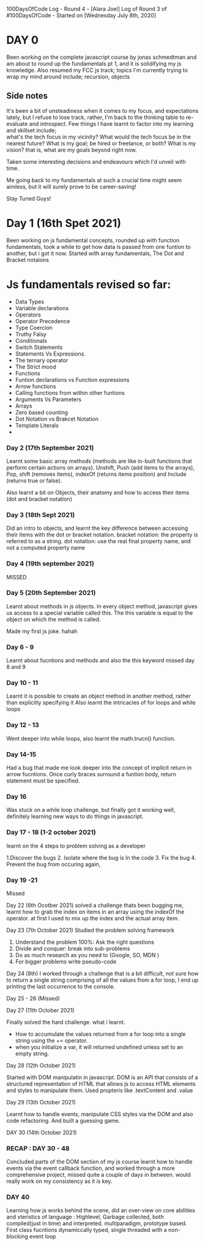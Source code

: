 100DaysOfCode Log - Round 4 - [Alara Joel]
Log of Round 3 of #100DaysOfCode - Started on [Wednesday July 8th, 2020]


# DAY 0
Been working on the complete javascript course by jonas schmedtman  and am about to round up the fundamentals pt 1, and it is solidifying my js knowledge. Also resumed my FCC js track; topics I'm currently trying to wrap my mind around include; recursion, objects

## Side notes

It's been a bit of unsteadiness when it comes to my focus, and expectations lately, but I refuse to lose track, rather, I'm back to the thinking table to re-evaluate and introspect.
Few things I have learnt to factor into my learning and skillset include;  
what's the tech focus in my vicinity?
What would the tech focus be in the nearest future?
What is my goal; be hired or freelance, or both?
What is my vision? that is, what are my goals beyond right now.

Taken some interesting decisions and endeavours which I'd unveil with time.

Me going back to my fundamentals at such a crucial time might seem aimless, but it will surely prove to be career-saving!

Stay Tuned Guys!




# Day 1 (16th Spet 2021)
Been working on js fundamental concepts, rounded up with function fundamentals, took a while to get how data is passed from one funtion to another, but i got it now. Started with array fundamentals, The Dot and Bracket notaions


# Js fundamentals revised so far:
- Data Types
- Variable declarations
- Operators
- Operator Precedence
- Type Coercion
- Truthy Falsy
- Conditionals 
- Switch Statements
- Statements Vs Expressions.
- The ternary operator
- The Strict mood
- Functions 
- Funtion declarations vs Function expressions
- Arrow functions
- Calling functions from within other funtions 
- Arguments Vs Parameters
- Arrays 
- Zero based counting
- Dot Notation vs  Brakcet Notation
- Template Literals
- 





### Day 2 (17th September 2021)
Learnt some basic array methods (methods are like in-built functions that perform certain actions on arrays).
Unshift,  Push (add items to the arrays), Pop, shift (removes items), indexOf (returns items position) and Include (returns true or false).

Also learnt a bit on Objects, their anatomy and how to access their items (dot and bracket notation)

### Day 3 (18th Sept 2021)
Did an intro to objects, and learnt the key difference between accessing their items with the dot or bracket notation. 
 bracket notation:  the property is referred to as a string.
 dot notation: use the real final property name, and not a computed property name


### Day 4 (19th september 2021)
MISSED


### Day 5 (20th September 2021)

Learnt about methods in js objects. In every object method, javascript gives us access to a special variable called this. The this variable is equal to the object on which the method is called.



Made my first js joke. hahah 



### Day 6 - 9
Learnt about fucntions and methods and also the this keyword
missed day 8 and 9



### Day 10 - 11
Learnt it is possible to create an object  method in another method, rather than explicitly specifying it
Also learnt the intricacies of for loops and while loops


### Day 12 - 13
Went deeper into while loops, also learnt the math.trucn() function.


### Day 14-15
 Had a bug that made me look deeper into the concept of implicit return in arrow fucntions. Once curly braces surround a funtion body, return statement must be specified.
 
 
 ### Day 16
 
 Was stuck on a while loop challenge, but finally got it working well, definitely learning new ways to do things in javascript.
 
 
 ### Day 17 - 18 (1-2 october 2021)
 learnt on the 4 steps to problem solving as a developer
 
 1.Discover the bugs
 2. Isolate where the bug is In the code
 3. Fix the bug
 4. Prevent the bug from occuring again,
 
 
 ### Day 19 -21
 Missed
 
 
 Day 22 (6th Ocotber 2021)
 solved a challenge thats been bugging me, learnt how to grab the index on items in an array using the indexOf the operator. at first I used to mix up the index and the actual array item.
 
 
 Day 23 (7th October 2021)
 Studied the problem solving framework
 1.  Understand the problem 100%: Ask the right questions
2. Divide and conquer: break into sub-problems
3. Do as much research as you need to (Google, SO, MDN )
4. For bigger problems write pseudo-code
 
 
 Day 24 (8th)
I worked through a challenge that is a bit difficult, not sure how to return a single string comprising of all the values from a for loop, I end up printing the last occurrence to the console.
 

Day 25 - 26 (Missed)

Day 27 (11th October 2021)

Finally solved the hard challenge. what i learnt.
* How to accumulate the values returned from a for loop into a single string using the += operator.
* when you initialize a var, it will returned undefined unless set to an empty string.



Day 28 (12th October 2021)

Started with DOM manipulatin in javascript.
DOM is an API that consists of a  structured representation of HTML that allows js to access HTML elements and styles to manipulate them.
Used propteris like .textContent and .value



Day 29 (13th October 2021)

Learnt how to handle events, manipulate CSS styles via the DOM and also code refactoring. And built a guessing game.



DAY 30 (14th October 2021)



### RECAP : DAY 30 - 48
Concluded parts of the DOM section of my js course learnt how to handle events via the event callback function, and worked through a more comprehensive project, missed quite a couple of days in between. would really work on my consistency as it is key.



### DAY 40
Learning how js works behind the scene, did an over-view on core abilities and xteristics of language :
Highlevel, Garbage collected, both compiled(just in time) and interpreted. multiparadigm, prototype based. 
 First class fucntions dynamiccally typed, single threaded with a non-blocking event loop



